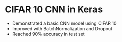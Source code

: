 # CIFAR 10 CNN in Keras

- Demonstrated a basic CNN model using CIFAR 10
- Improved with BatchNormalization and Dropout 
- Reached 90% accuracy in test set 


